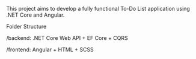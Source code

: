 This project aims to develop a fully functional To-Do List application using .NET Core and Angular.



Folder Structure

/backend: .NET Core Web API + EF Core + CQRS



/frontend: Angular + HTML + SCSS





